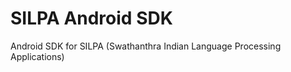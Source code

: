 SILPA Android SDK
=================

Android SDK for SILPA (Swathanthra Indian Language Processing Applications)
